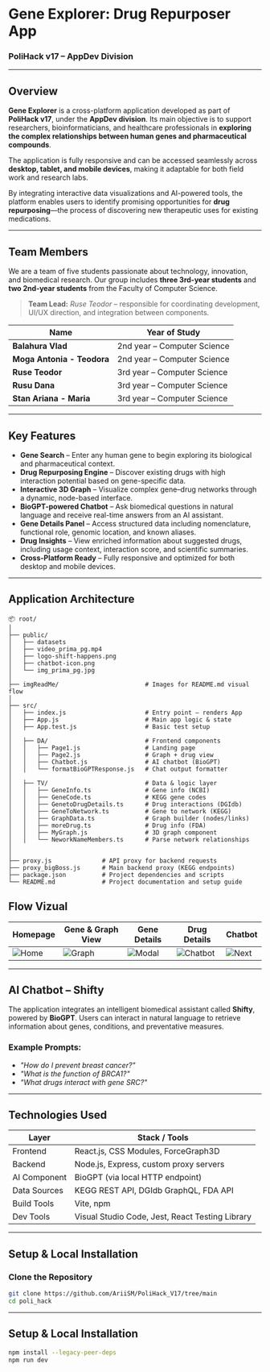# Gene Explorer: Drug Repurposer App

### PoliHack v17 – AppDev Division  
---

## Overview

**Gene Explorer** is a cross-platform application developed as part of **PoliHack v17**, under the **AppDev division**. Its main objective is to support researchers, bioinformaticians, and healthcare professionals in **exploring the complex relationships between human genes and pharmaceutical compounds**.

The application is fully responsive and can be accessed seamlessly across **desktop, tablet, and mobile devices**, making it adaptable for both field work and research labs.

By integrating interactive data visualizations and AI-powered tools, the platform enables users to identify promising opportunities for **drug repurposing**—the process of discovering new therapeutic uses for existing medications.

---

## Team Members

We are a team of five students passionate about technology, innovation, and biomedical research. Our group includes **three 3rd-year students** and **two 2nd-year students** from the Faculty of Computer Science.

> **Team Lead:** *Ruse Teodor* – responsible for coordinating development, UI/UX direction, and integration between components.


| Name          | Year of Study                |
|---------------|------------------------------|
| **Balahura Vlad** | 2nd year – Computer Science  |
| **Moga Antonia - Teodora**    | 2nd year – Computer Science  |
| **Ruse Teodor**  | 3rd year – Computer Science  |
| **Rusu Dana**   | 3rd year – Computer Science  |
| **Stan Ariana - Maria**  | 3rd year – Computer Science  |


---

## Key Features

- **Gene Search** – Enter any human gene to begin exploring its biological and pharmaceutical context.
- **Drug Repurposing Engine** – Discover existing drugs with high interaction potential based on gene-specific data.
- **Interactive 3D Graph** – Visualize complex gene–drug networks through a dynamic, node-based interface.
- **BioGPT-powered Chatbot** – Ask biomedical questions in natural language and receive real-time answers from an AI assistant.
- **Gene Details Panel** – Access structured data including nomenclature, functional role, genomic location, and known aliases.
- **Drug Insights** – View enriched information about suggested drugs, including usage context, interaction score, and scientific summaries.
- **Cross-Platform Ready** – Fully responsive and optimized for both desktop and mobile devices.

---

## Application Architecture

```plaintext
📦 root/
│
├── public/
│   ├── datasets
│   ├── video_prima_pg.mp4
│   ├── logo-shift-happens.png
│   ├── chatbot-icon.png
│   └── img_prima_pg.jpg
│
├── imgReadMe/                        # Images for README.md visual flow  
│
├── src/
│   ├── index.js                      # Entry point – renders App
│   ├── App.js                        # Main app logic & state
│   ├── App.test.js                   # Basic test setup
│
│   ├── DA/                           # Frontend components
│   │   ├── Page1.js                  # Landing page
│   │   ├── Page2.js                  # Graph + drug view
│   │   ├── Chatbot.js                # AI chatbot (BioGPT)
│   │   └── formatBioGPTResponse.js   # Chat output formatter
│
│   ├── TV/                           # Data & logic layer
│   │   ├── GeneInfo.ts               # Gene info (NCBI)
│   │   ├── GeneCode.ts               # KEGG gene codes
│   │   ├── GenetoDrugDetails.ts      # Drug interactions (DGIdb)
│   │   ├── GeneToNetwork.ts          # Gene to network (KEGG)
│   │   ├── GraphData.ts              # Graph builder (nodes/links)
│   │   ├── moreDrug.ts               # Drug info (FDA)
│   │   ├── MyGraph.js                # 3D graph component
│   │   └── NeworkNameMembers.ts      # Parse network relationships
│
│
├── proxy.js              # API proxy for backend requests
├── proxy_bigBoss.js      # Main backend proxy (KEGG endpoints)
├── package.json          # Project dependencies and scripts
└── README.md             # Project documentation and setup guide
```


##  Flow Vizual

| Homepage | Gene & Graph View | Gene Details | Drug Details | Chatbot |
|----------|--------------------------|---------------------|---------|------|
| ![Home](./imgReadMe/image.png) | ![Graph](./imgReadMe/image%20(3).png) | ![Modal](./imgReadMe/image%20(4).png) | ![Chatbot](./imgReadMe/image%20(2).png) | ![Next](./imgReadMe/image%20(1).png) |


---
##  AI Chatbot – Shifty

The application integrates an intelligent biomedical assistant called **Shifty**, powered by **BioGPT**. Users can interact in natural language to retrieve information about genes, conditions, and preventative measures.

### Example Prompts:
- *"How do I prevent breast cancer?"*
- *"What is the function of BRCA1?"*
- *"What drugs interact with gene SRC?"*

---

##  Technologies Used

| Layer         | Stack / Tools                            |
|---------------|-------------------------------------------|
| Frontend      | React.js, CSS Modules, ForceGraph3D       |
| Backend       | Node.js, Express, custom proxy servers    |
| AI Component  | BioGPT (via local HTTP endpoint)          |
| Data Sources  | KEGG REST API, DGIdb GraphQL, FDA API     |
| Build Tools   | Vite, npm                                 |
| Dev Tools     | Visual Studio Code, Jest, React Testing Library |


---

##  Setup & Local Installation

###  Clone the Repository

```bash
git clone https://github.com/AriiSM/PoliHack_V17/tree/main
cd poli_hack
```

---

##  Setup & Local Installation
```bash
npm install --legacy-peer-deps
npm run dev
``` 